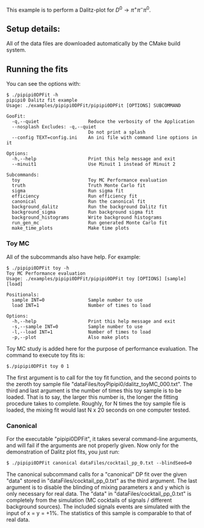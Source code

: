 This example is to perform a Dalitz-plot for $D^0\to \pi^+\pi^-\pi^0$.


## Setup details:

All of the data files are downloaded automatically by the CMake build system.


## Running the fits

You can see the options with:

```
$ ./pipipi0DPFit -h
pipipi0 Dalitz fit example
Usage: ./examples/pipipi0DPFit/pipipi0DPFit [OPTIONS] SUBCOMMAND

GooFit:
  -q,--quiet                  Reduce the verbosity of the Application
  --nosplash Excludes: -q,--quiet
                              Do not print a splash
  --config TEXT=config.ini    An ini file with command line options in it

Options:
  -h,--help                   Print this help message and exit
  --minuit1                   Use Minuit 1 instead of Minuit 2

Subcommands:
  toy                         Toy MC Performance evaluation
  truth                       Truth Monte Carlo fit
  sigma                       Run sigma fit
  efficiency                  Run efficiency fit
  canonical                   Run the canonical fit
  background_dalitz           Run the background Dalitz fit
  background_sigma            Run background sigma fit
  background_histograms       Write background histograms
  run_gen_mc                  Run generated Monte Carlo fit
  make_time_plots             Make time plots
```

### Toy MC

All of the subcommands also have help. For example:

```
$ ./pipipi0DPFit toy -h
Toy MC Performance evaluation
Usage: ./examples/pipipi0DPFit/pipipi0DPFit toy [OPTIONS] [sample] [load]

Positionals:
  sample INT=0                Sample number to use
  load INT=1                  Number of times to load

Options:
  -h,--help                   Print this help message and exit
  -s,--sample INT=0           Sample number to use
  -l,--load INT=1             Number of times to load
  -p,--plot                   Also make plots
```

Toy MC study is added here for the purpose of performance evaluation. The command to execute toy fits is:

```
$./pipipi0DPFit toy 0 1
```

The first argument is to call for the toy fit function, and the second points to the zeroth toy sample file "dataFiles/toyPipipi0/dalitz_toyMC_000.txt". The third and last argument is the number of times this toy sample is to be loaded. That is to say, the larger this number is, the longer the fitting procedure takes to complete. Roughly, for N times the toy sample file is loaded, the mixing fit would last N x 20 seconds on one computer tested.

### Canonical

For the executable "pipipi0DPFit", it takes several command-line arguments, and will fail if the arguments are not properly given. Now only for the demonstration of Dalitz plot fits, you just run:

```
$ ./pipipi0DPFit canonical dataFiles/cocktail_pp_0.txt --blindSeed=0
```

The canonical subcommand calls for a "canonical" DP fit over the given "data" stored in "dataFiles/cocktail_pp_0.txt" as the third argument. The last argument is to disable the blinding of mixing parameters x and y which is only necessary for real data. The "data" in "dataFiles/cocktail_pp_0.txt" is completely from the simulation (MC cocktails of signals / different background sources). The included signals events are simulated with the input of x = y = +1%. The statistics of this sample is comparable to that of real data.
